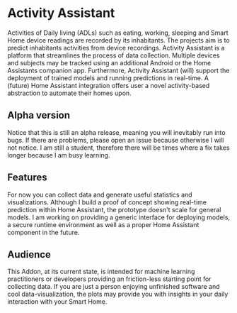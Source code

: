 # Activity Assistant
Activities of Daily living (ADLs) such as eating, working, sleeping and Smart Home device readings are recorded by its inhabitants. The projects aim is to predict inhabitants activities from device recordings. Activity Assistant is a platform that streamlines the process of data collection. Multiple devices and subjects may be tracked using an additional Android or the Home Assistants companion app. Furthermore, Activity Assistant (will) support the deployment of trained models and running predictions in real-time. A (future) Home Assistant integration offers user a novel activity-based abstraction to automate their homes upon.


## Alpha version 
Notice that this is still an alpha release, meaning you will inevitably run into bugs. If there are problems, please open an issue because otherwise I will not notice. I am still a student, therefore there will be times where a fix takes longer because I am busy learning. 

## Features
For now you can collect data and generate useful statistics and visualizations. Although I build a proof of concept showing real-time prediction within Home Assistant, the prototype doesn't scale for general models. I am working on providing a generic interface for deploying models, a secure runtime environment as well as a proper Home Assistant component in the future.

## Audience
This Addon, at its current state, is intended for machine learning practitioners or developers providing an friction-less starting point for collecting data. If you are just a person enjoying unfinished software and cool data-visualization, the plots may provide you with insights in your daily interaction with your Smart Home.